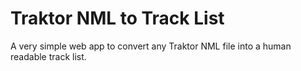 # Traktor NML to Track List

A very simple web app to convert any Traktor NML file into a human readable
track list. 